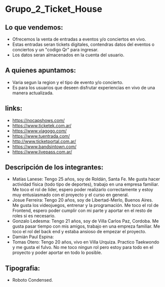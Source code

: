# Grupo_2_Ticket_House

## Lo que vendemos:
- Ofrecemos la venta de entradas a eventos y/o conciertos en vivo.
- Estas entradas seran tickets digitales, contendras datos del eventos o conciertos y un "codigo Qr" para ingresar.
- Los datos seran almacenados en la cuenta del usuario.

## A quienes apuntamos:
- Varia segun la region y el tipo de evento y/o concierto. 
- Es para los usuarios que deseen disfrutar experiencias en vivo de una manera actualizada.

## links:

- https://nocapshows.com/
- https://www.ticketek.com.ar/
- https://www.viagogo.com/
- https://www.tuentrada.com/
- http://www.ticketportal.com.ar/
- https://www.bandsintown.com/
- https://www.livepass.com.ar/
    
## Descripción de los integrantes:

- Matías Lanese: Tengo 25 años, soy de Roldán, Santa Fe. Me gusta hacer actividad física (todo tipo de deportes), trabajo en una empresa familiar.
    Me toco el rol de líder, espero poder realizarlo correctamente y estoy muy entusiasmado con el proyecto y el curso en general.
- Josue Ferreira: Tengo 20 años, soy de Libertad-Merlo, Buenos Aires. Me gusta los videojuegos, entrenar y la programación.
    Me toco el rol de Frontend, espero poder cumplir con mi parte y aportar en el resto de roles si es necesario.
 - Gonzalo Ledesma: Tengo 21 años, soy de Villa Carlos Paz, Cordoba. Me gusta pasar tiempo con mis amigos, trabajo en una empreza familiar. Me toco el rol del back end y estaba ansioso de empezar el proyecto.
 - Damián Paul Espina:
 - Tomas Otero: Tengo 20 años, vivo en Villa Urquiza. Practico Taekwondo y me gusta el fulvo. No me toco ningun rol pero estoy para todo en el proyecto y poder aportar en todo lo posible.

## Tipografia:
- Roboto Condensed.